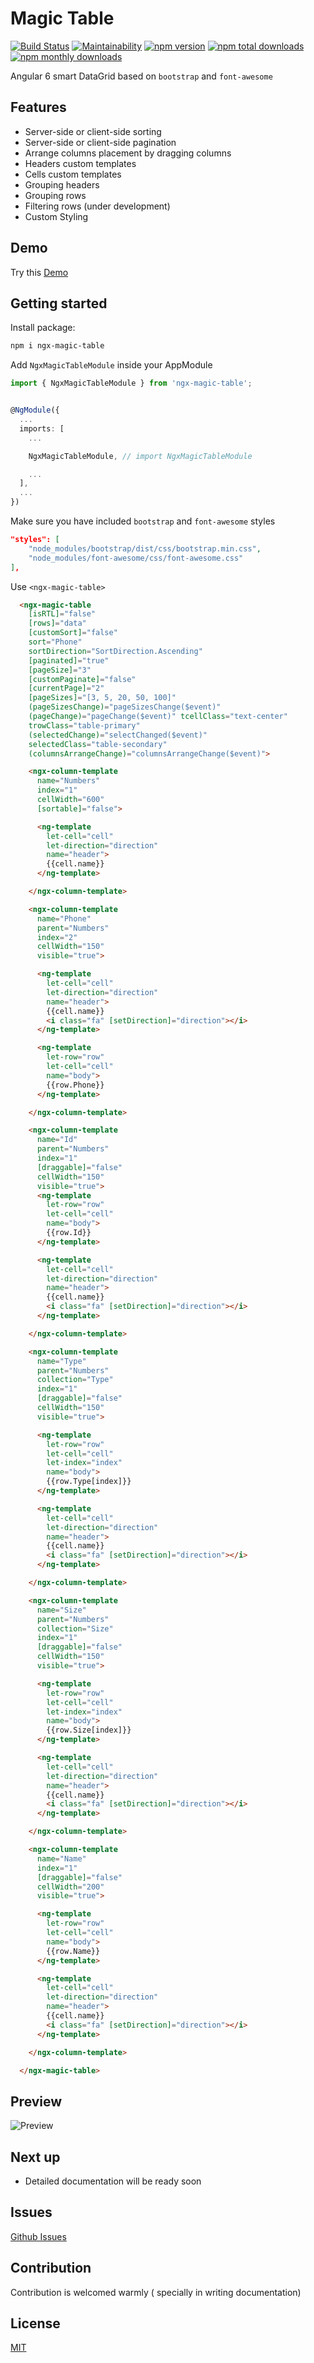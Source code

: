 # Magic Table

[![Build Status](https://api.travis-ci.org/noushmac/ngx-magic-table.svg?branch=master)](https://travis-ci.org/noushmac/ngx-magic-table)
[![Maintainability](https://api.codeclimate.com/v1/badges/9bdb33820bfdaa028c78/maintainability)](https://codeclimate.com/github/noushmac/ngx-magic-table/maintainability)
[![npm version](https://img.shields.io/npm/v/ngx-magic-table.svg)](https://img.shields.io/npm/v/ngx-magic-table.svg)
[![npm total downloads](https://img.shields.io/npm/dt/ngx-magic-table.svg)](https://img.shields.io/npm/dt/ngx-magic-table.svg)
[![npm monthly downloads](https://img.shields.io/npm/dm/ngx-magic-table.svg)](https://img.shields.io/npm/dt/ngx-magic-table.svg)

Angular 6 smart DataGrid based on `bootstrap` and `font-awesome`

## Features
- Server-side or client-side sorting
- Server-side or client-side pagination
- Arrange columns placement by dragging columns
- Headers custom templates
- Cells custom templates
- Grouping headers
- Grouping rows
- Filtering rows (under development)
- Custom Styling

## Demo

Try this [Demo](https://stackblitz.com/edit/angular-cyry7o?file=src%2Fapp%2Fapp.component.html)


## Getting started
Install package:
```bash
npm i ngx-magic-table
```
Add `NgxMagicTableModule` inside your AppModule
```typescript
import { NgxMagicTableModule } from 'ngx-magic-table';


@NgModule({
  ...
  imports: [
    ...

    NgxMagicTableModule, // import NgxMagicTableModule

    ...
  ],
  ...
})
```
Make sure you have included `bootstrap` and `font-awesome` styles
```json
"styles": [
    "node_modules/bootstrap/dist/css/bootstrap.min.css",
    "node_modules/font-awesome/css/font-awesome.css"
],
```

Use `<ngx-magic-table>`
```html
  <ngx-magic-table 
    [isRTL]="false" 
    [rows]="data" 
    [customSort]="false" 
    sort="Phone" 
    sortDirection="SortDirection.Ascending" 
    [paginated]="true"
    [pageSize]="3" 
    [customPaginate]="false"
    [currentPage]="2" 
    [pageSizes]="[3, 5, 20, 50, 100]" 
    (pageSizesChange)="pageSizesChange($event)"
    (pageChange)="pageChange($event)" tcellClass="text-center" 
    trowClass="table-primary"
    (selectedChange)="selectChanged($event)"
    selectedClass="table-secondary" 
    (columnsArrangeChange)="columnsArrangeChange($event)">

    <ngx-column-template 
      name="Numbers" 
      index="1"
      cellWidth="600"
      [sortable]="false">

      <ng-template 
        let-cell="cell" 
        let-direction="direction" 
        name="header">
        {{cell.name}} 
      </ng-template>

    </ngx-column-template>

    <ngx-column-template
      name="Phone"
      parent="Numbers"
      index="2"
      cellWidth="150"
      visible="true">

      <ng-template 
        let-cell="cell" 
        let-direction="direction" 
        name="header">
        {{cell.name}}
        <i class="fa" [setDirection]="direction"></i>
      </ng-template>

      <ng-template 
        let-row="row" 
        let-cell="cell" 
        name="body">
        {{row.Phone}}
      </ng-template>

    </ngx-column-template>

    <ngx-column-template 
      name="Id" 
      parent="Numbers" 
      index="1" 
      [draggable]="false" 
      cellWidth="150" 
      visible="true">
      <ng-template 
        let-row="row" 
        let-cell="cell" 
        name="body">
        {{row.Id}}
      </ng-template>

      <ng-template 
        let-cell="cell" 
        let-direction="direction" 
        name="header">
        {{cell.name}}
        <i class="fa" [setDirection]="direction"></i>
      </ng-template>

    </ngx-column-template>

    <ngx-column-template 
      name="Type" 
      parent="Numbers" 
      collection="Type" 
      index="1" 
      [draggable]="false" 
      cellWidth="150" 
      visible="true">

      <ng-template 
        let-row="row" 
        let-cell="cell" 
        let-index="index" 
        name="body">
        {{row.Type[index]}}
      </ng-template>

      <ng-template 
        let-cell="cell" 
        let-direction="direction" 
        name="header">
        {{cell.name}}
        <i class="fa" [setDirection]="direction"></i>
      </ng-template>

    </ngx-column-template>

    <ngx-column-template 
      name="Size" 
      parent="Numbers" 
      collection="Size"
      index="1" 
      [draggable]="false" 
      cellWidth="150" 
      visible="true">

      <ng-template 
        let-row="row" 
        let-cell="cell" 
        let-index="index" 
        name="body">
        {{row.Size[index]}}
      </ng-template>

      <ng-template 
        let-cell="cell" 
        let-direction="direction" 
        name="header">
        {{cell.name}}
        <i class="fa" [setDirection]="direction"></i>
      </ng-template>

    </ngx-column-template>

    <ngx-column-template 
      name="Name" 
      index="1"
      [draggable]="false" 
      cellWidth="200" 
      visible="true">

      <ng-template 
        let-row="row" 
        let-cell="cell" 
        name="body">
        {{row.Name}}
      </ng-template>

      <ng-template 
        let-cell="cell"  
        let-direction="direction" 
        name="header">
        {{cell.name}}
        <i class="fa" [setDirection]="direction"></i>
      </ng-template>

    </ngx-column-template>

  </ngx-magic-table>

```
## Preview
![Preview](https://imgur.com/V5Sy0HN.jpg)

## Next up

- Detailed documentation will be ready soon

## Issues

[Github Issues](https://github.com/noushmac/ngx-magic-table/issues)

## Contribution
Contribution is welcomed warmly ( specially in writing documentation)

## License
[MIT](https://github.com/noushmac/ngx-magic-table/blob/master/LICENSE)
